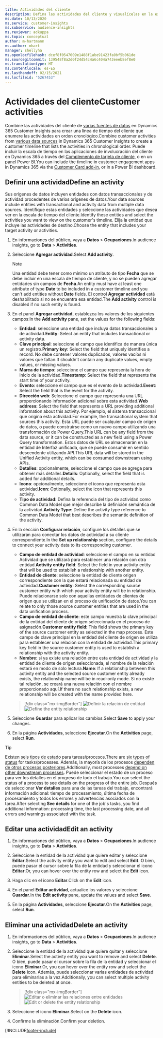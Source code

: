 ```yaml
---
title: Actividades del cliente
description: Defina las actividades del cliente y visualícelas en la escala de tiempo del cliente.
ms.date: 10/13/2020
ms.service: customer-insights
ms.subservice: audience-insights
ms.reviewer: adkuppa
ms.topic: conceptual
author: m-hartmann
ms.author: mhart
manager: shellyha
ms.openlocfilehash: dcef8f0547009e1488f1abe91423fa0bf5b061de
ms.sourcegitcommit: 139548f8a2d0f24d54c4a6c404a743eeeb8ef8e0
ms.translationtype: HT
ms.contentlocale: es-ES
ms.lasthandoff: 02/15/2021
ms.locfileid: "5267453"
---
```

# <a name="customer-activities"></a><span data-ttu-id="5c48c-103">Actividades del cliente</span><span class="sxs-lookup"><span data-stu-id="5c48c-103">Customer activities</span></span>

<span data-ttu-id="5c48c-104">Combine las actividades del cliente de [varias fuentes de datos](data-sources.md) en Dynamics 365 Customer Insights para crear una línea de tiempo del cliente que enumere las actividades en orden cronológico.</span><span class="sxs-lookup"><span data-stu-id="5c48c-104">Combine customer activities from [various data sources](data-sources.md) in Dynamics 365 Customer Insights to create a customer timeline that lists the activities in chronological order.</span></span> <span data-ttu-id="5c48c-105">Puede incluir la escala de tiempo en las aplicaciones de involucración del cliente en Dynamics 365 a través del [Complemento de tarjeta de cliente](customer-card-add-in.md), o en un panel Power BI.</span><span class="sxs-lookup"><span data-stu-id="5c48c-105">You can include the timeline in customer engagement apps in Dynamics 365 via the [Customer Card add-in](customer-card-add-in.md), or in a Power BI dashboard.</span></span>

## <a name="define-an-activity"></a><span data-ttu-id="5c48c-106">Definir una actividad</span><span class="sxs-lookup"><span data-stu-id="5c48c-106">Define an activity</span></span>

<span data-ttu-id="5c48c-107">Sus orígenes de datos incluyen entidades con datos transaccionales y de actividad procedentes de varios orígenes de datos.</span><span class="sxs-lookup"><span data-stu-id="5c48c-107">Your data sources include entities with transactional and activity data from multiple data sources.</span></span> <span data-ttu-id="5c48c-108">Identifique estas entidades y seleccione las actividades que desea ver en la escala de tiempo del cliente.</span><span class="sxs-lookup"><span data-stu-id="5c48c-108">Identify these entities and select the activities you want to view on the customer's timeline.</span></span> <span data-ttu-id="5c48c-109">Elija la entidad que incluye las actividades de destino.</span><span class="sxs-lookup"><span data-stu-id="5c48c-109">Choose the entity that includes your target activity or activities.</span></span>

1. <span data-ttu-id="5c48c-110">En informaciones del público, vaya a **Datos** > **Ocupaciones**.</span><span class="sxs-lookup"><span data-stu-id="5c48c-110">In audience insights, go to **Data** > **Activities**.</span></span>

1. <span data-ttu-id="5c48c-111">Seleccione **Agregar actividad**.</span><span class="sxs-lookup"><span data-stu-id="5c48c-111">Select **Add activity**.</span></span>

   > [!NOTE]
   > <span data-ttu-id="5c48c-112">Una entidad debe tener como mínimo un atributo de tipo **Fecha** que se debe incluir en una escala de tiempo de cliente, y no se pueden agregar entidades sin campos de **Fecha**.</span><span class="sxs-lookup"><span data-stu-id="5c48c-112">An entity must have at least one attribute of type **Date** to be included in a customer timeline and you can't add entities without **Date** fields.</span></span> <span data-ttu-id="5c48c-113">El control **Agregar actividad** está deshabilitado si no se encuentra esa entidad.</span><span class="sxs-lookup"><span data-stu-id="5c48c-113">The **Add activity** control is disabled if no such entity is found.</span></span>

1. <span data-ttu-id="5c48c-114">En el panel **Agregar actividad**, establezca los valores de los siguientes campos:</span><span class="sxs-lookup"><span data-stu-id="5c48c-114">In the **Add activity** pane, set the values for the following fields:</span></span>

   - <span data-ttu-id="5c48c-115">**Entidad**: seleccione una entidad que incluya datos transaccionales o de actividad.</span><span class="sxs-lookup"><span data-stu-id="5c48c-115">**Entity**: Select an entity that includes transactional or activity data.</span></span>
   - <span data-ttu-id="5c48c-116">**Clave principal**: seleccione el campo que identifica de manera única un registro.</span><span class="sxs-lookup"><span data-stu-id="5c48c-116">**Primary key**: Select the field that uniquely identifies a record.</span></span> <span data-ttu-id="5c48c-117">No debe contener valores duplicados, valores vacíos ni valores que faltan.</span><span class="sxs-lookup"><span data-stu-id="5c48c-117">It shouldn't contain any duplicate values, empty values, or missing values.</span></span>
   - <span data-ttu-id="5c48c-118">**Marca de tiempo**: seleccione el campo que representa la hora de inicio de la actividad.</span><span class="sxs-lookup"><span data-stu-id="5c48c-118">**Timestamp**: Select the field that represents the start time of your activity.</span></span>
   - <span data-ttu-id="5c48c-119">**Evento**: seleccione el campo que es el evento de la actividad.</span><span class="sxs-lookup"><span data-stu-id="5c48c-119">**Event**: Select the field that is the event for the activity.</span></span>
   - <span data-ttu-id="5c48c-120">**Dirección web**: Seleccione el campo que representa una URL proporcionando información adicional sobre esta actividad.</span><span class="sxs-lookup"><span data-stu-id="5c48c-120">**Web address**: Select the field that represents a URL providing additional information about this activity.</span></span> <span data-ttu-id="5c48c-121">Por ejemplo, el sistema transaccional que origina esta actividad.</span><span class="sxs-lookup"><span data-stu-id="5c48c-121">For example, the transactional system that sources this activity.</span></span> <span data-ttu-id="5c48c-122">Esta URL puede ser cualquier campo de origen de datos, o puede construirse como un nuevo campo utilizando una transformación de Power Query.</span><span class="sxs-lookup"><span data-stu-id="5c48c-122">This URL can be any field from the data source, or it can be constructed as a new field using a Power Query transformation.</span></span> <span data-ttu-id="5c48c-123">Estos datos de URL se almacenarán en la entidad de Interfaz unificada, que se puede consumir en sentido descendente utilizando API.</span><span class="sxs-lookup"><span data-stu-id="5c48c-123">This URL data will be stored in the Unified Activity entity, which can be consumed downstream using APIs.</span></span>
   - <span data-ttu-id="5c48c-124">**Detalles**: opcionalmente, seleccione el campo que se agrega para obtener más detalles.</span><span class="sxs-lookup"><span data-stu-id="5c48c-124">**Details**: Optionally, select the field that is added for additional details.</span></span>
   - <span data-ttu-id="5c48c-125">**Icono**: opcionalmente, seleccione el icono que representa esta actividad.</span><span class="sxs-lookup"><span data-stu-id="5c48c-125">**Icon**: Optionally, select the icon that represents this activity.</span></span>
   - <span data-ttu-id="5c48c-126">**Tipo de actividad**: Defina la referencia del tipo de actividad como Common Data Model que mejor describe la definición semántica de la actividad.</span><span class="sxs-lookup"><span data-stu-id="5c48c-126">**Activity Type**: Define the activity type reference to Common Data Model that best describes the semantic definition of the activity.</span></span>

1. <span data-ttu-id="5c48c-127">En la sección **Configurar relación**, configure los detalles que se utilizarán para conectar los datos de actividad a su cliente correspondiente.</span><span class="sxs-lookup"><span data-stu-id="5c48c-127">In the **Set up relationship** section, configure the details to connect your activity data to its corresponding customer.</span></span>

    - <span data-ttu-id="5c48c-128">**Campo de entidad de actividad**: seleccione el campo en su entidad Actividad que se utilizará para establecer una relación con otra entidad.</span><span class="sxs-lookup"><span data-stu-id="5c48c-128">**Activity entity field**: Select the field in your activity entity that will be used to establish a relationship with another entity.</span></span>
    - <span data-ttu-id="5c48c-129">**Entidad de cliente**: seleccione la entidad de cliente origen correspondiente con la que estará relacionada su entidad de actividad.</span><span class="sxs-lookup"><span data-stu-id="5c48c-129">**Customer entity**: Select the corresponding source customer entity with which your activity entity will be in relationship.</span></span> <span data-ttu-id="5c48c-130">Puede relacionarse solo con aquellas entidades de clientes de origen que se utilizan en el proceso de unificación de datos.</span><span class="sxs-lookup"><span data-stu-id="5c48c-130">You can relate to only those source customer entities that are used in the data unification process.</span></span>
    - <span data-ttu-id="5c48c-131">**Campo de entidad de cliente**: este campo muestra la clave principal de la entidad del cliente de origen seleccionada en el proceso de asignación.</span><span class="sxs-lookup"><span data-stu-id="5c48c-131">**Customer entity field**: This field shows the primary key of the source customer entity as selected in the map process.</span></span> <span data-ttu-id="5c48c-132">Este campo de clave principal en la entidad del cliente de origen se utiliza para establecer una relación con la entidad de actividad.</span><span class="sxs-lookup"><span data-stu-id="5c48c-132">This primary key field in the source customer entity is used to establish a relationship with the activity entity.</span></span>
    - <span data-ttu-id="5c48c-133">**Nombre**: si ya existe una relación entre esta entidad de actividad y la entidad de cliente de origen seleccionada, el nombre de la relación estará en modo de solo lectura.</span><span class="sxs-lookup"><span data-stu-id="5c48c-133">**Name**: If a relationship between this activity entity and the selected source customer entity already exists, the relationship name will be in read-only mode.</span></span> <span data-ttu-id="5c48c-134">Si no existe tal relación, se creará una nueva relación con el nombre proporcionado aquí.</span><span class="sxs-lookup"><span data-stu-id="5c48c-134">If there no such relationship exists, a new relationship will be created with the name provided here.</span></span>
   
   > [!div class="mx-imgBorder"]
   > <span data-ttu-id="5c48c-135">![Definir la relación de entidad](media/activities-entities-define.png "Definir la relación de entidad")</span><span class="sxs-lookup"><span data-stu-id="5c48c-135">![Define the entity relationship](media/activities-entities-define.png "Define the entity relationship")</span></span>

1. <span data-ttu-id="5c48c-136">Seleccione **Guardar** para aplicar los cambios.</span><span class="sxs-lookup"><span data-stu-id="5c48c-136">Select **Save** to apply your changes.</span></span>

1. <span data-ttu-id="5c48c-137">En la página **Actividades**, seleccione **Ejecutar**.</span><span class="sxs-lookup"><span data-stu-id="5c48c-137">On the **Activities** page, select **Run**.</span></span>

> [!TIP]
> <span data-ttu-id="5c48c-138">Existen [seis tipos de estado](system.md#status-types) para tareas/procesos.</span><span class="sxs-lookup"><span data-stu-id="5c48c-138">There are [six types of status](system.md#status-types) for tasks/processes.</span></span> <span data-ttu-id="5c48c-139">Además, la mayoría de los procesos [dependen de otros procesos posteriores](system.md#refresh-policies).</span><span class="sxs-lookup"><span data-stu-id="5c48c-139">Additionally, most processes [depend on other downstream processes](system.md#refresh-policies).</span></span> <span data-ttu-id="5c48c-140">Puede seleccionar el estado de un proceso para ver los detalles en el progreso de todo el trabajo.</span><span class="sxs-lookup"><span data-stu-id="5c48c-140">You can select the status of a process to see details on the progress of the entire job.</span></span> <span data-ttu-id="5c48c-141">Después de seleccionar **Ver detalles** para una de las tareas del trabajo, encontrará información adicional: tiempo de procesamiento, última fecha de procesamiento y todos los errores y advertencias asociados con la tarea.</span><span class="sxs-lookup"><span data-stu-id="5c48c-141">After selecting **See details** for one of the job's tasks, you find additional information: processing time, the last processing date, and all errors and warnings associated with the task.</span></span>

## <a name="edit-an-activity"></a><span data-ttu-id="5c48c-142">Editar una actividad</span><span class="sxs-lookup"><span data-stu-id="5c48c-142">Edit an activity</span></span>

1. <span data-ttu-id="5c48c-143">En informaciones del público, vaya a **Datos** > **Ocupaciones**.</span><span class="sxs-lookup"><span data-stu-id="5c48c-143">In audience insights, go to **Data** > **Activities**.</span></span>

2. <span data-ttu-id="5c48c-144">Seleccione la entidad de la actividad que quiere editar y seleccione **Editar**.</span><span class="sxs-lookup"><span data-stu-id="5c48c-144">Select the activity entity you want to edit and select **Edit**.</span></span> <span data-ttu-id="5c48c-145">O bien, puede pasar el cursor sobre la fila de la entidad y seleccionar el icono **Editar**.</span><span class="sxs-lookup"><span data-stu-id="5c48c-145">Or, you can hover over the entity row and select the **Edit** icon.</span></span>

3. <span data-ttu-id="5c48c-146">Haga clic en el icono **Editar**.</span><span class="sxs-lookup"><span data-stu-id="5c48c-146">Click on the **Edit** icon.</span></span>

4. <span data-ttu-id="5c48c-147">En el panel **Editar actividad**, actualice los valores y seleccione **Guardar**.</span><span class="sxs-lookup"><span data-stu-id="5c48c-147">In the **Edit activity** pane, update the values and select **Save**.</span></span>

5. <span data-ttu-id="5c48c-148">En la página **Actividades**, seleccione **Ejecutar**.</span><span class="sxs-lookup"><span data-stu-id="5c48c-148">On the **Activities** page, select **Run**.</span></span>

## <a name="delete-an-activity"></a><span data-ttu-id="5c48c-149">Eliminar una actividad</span><span class="sxs-lookup"><span data-stu-id="5c48c-149">Delete an activity</span></span>

1. <span data-ttu-id="5c48c-150">En informaciones del público, vaya a **Datos** > **Ocupaciones**.</span><span class="sxs-lookup"><span data-stu-id="5c48c-150">In audience insights, go to **Data** > **Activities**.</span></span>

2. <span data-ttu-id="5c48c-151">Seleccione la entidad de la actividad que quiere quitar y seleccione **Eliminar**.</span><span class="sxs-lookup"><span data-stu-id="5c48c-151">Select the activity entity you want to remove and select **Delete**.</span></span> <span data-ttu-id="5c48c-152">O bien, puede pasar el cursor sobre la fila de la entidad y seleccionar el icono **Eliminar**.</span><span class="sxs-lookup"><span data-stu-id="5c48c-152">Or, you can hover over the entity row and select the **Delete** icon.</span></span> <span data-ttu-id="5c48c-153">Además, puede seleccionar varias entidades de actividad para eliminarlas a la vez.</span><span class="sxs-lookup"><span data-stu-id="5c48c-153">Additionally, you can select multiple activity entities to be deleted at once.</span></span>
   > [!div class="mx-imgBorder"]
   > <span data-ttu-id="5c48c-154">![Editar o eliminar las relaciones entre entidades](media/activities-entities-edit-delete.png "Editar o eliminar las relaciones entre entidades")</span><span class="sxs-lookup"><span data-stu-id="5c48c-154">![Edit or delete the entity relationship](media/activities-entities-edit-delete.png "Edit or delete the entity relationship")</span></span>

3. <span data-ttu-id="5c48c-155">Seleccione el icono **Eliminar**.</span><span class="sxs-lookup"><span data-stu-id="5c48c-155">Select on the **Delete** icon.</span></span>

4. <span data-ttu-id="5c48c-156">Confirme la eliminación.</span><span class="sxs-lookup"><span data-stu-id="5c48c-156">Confirm your deletion.</span></span>


[!INCLUDE[footer-include](../includes/footer-banner.md)]
